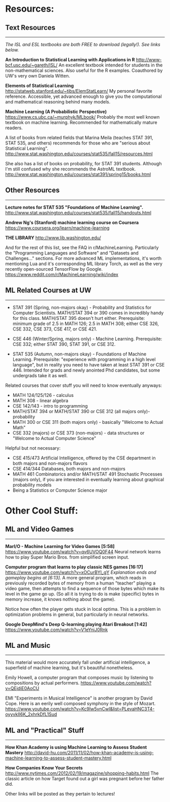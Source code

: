 # Resources:

## Text Resources
-------------------

*The ISL and ESL textbooks are both FREE to download (legally!). See links below.*

**An Introduction to Statistical Learning with Applications in R**
http://www-bcf.usc.edu/~gareth/ISL/
An excellent textbook intended for students in the non-mathematical sciences. Also useful for the R examples. Coauthored by UW's very own Daniela Witten.

**Elements of Statistical Learning**
http://statweb.stanford.edu/~tibs/ElemStatLearn/
My personal favorite reference. Accessible, yet advanced enough to give you the computational and mathematical reasoning behind many models.

**Machine Learning (A Probabilistic Perspective)**
https://www.cs.ubc.ca/~murphyk/MLbook/
Probably the most well known textbook on machine learning. Recommended for mathematically mature readers.

A list of books from related fields that Marina Meila (teaches STAT 391, STAT 535, and others) recommends for those who are "serious about Statistical Learning".
http://www.stat.washington.edu/courses/stat535/fall15/resources.html

She also has a list of books on probability, for STAT 391 students. Although I'm still confused why she recommends the AstroML textbook.
http://www.stat.washington.edu/courses/stat391/spring15/books.html

## Other Resources
-------------------
**Lecture notes for STAT 535 "Foundations of Machine Learning".**
http://www.stat.washington.edu/courses/stat535/fall15/handouts.html

**Andrew Ng's (Stanford) machine learning course on Coursera**
https://www.coursera.org/learn/machine-learning

**THE LIBRARY**
http://www.lib.washington.edu/

And for the rest of this list, see the FAQ in r/MachineLearning. Particularly the "Programming Languages and Software" and "Datasets and Challenges..." sections. For more advanced ML implementations, it's worth mentioning Lua and it's corresponding ML library Torch, as well as the very recently open-sourced TensorFlow by Google.
https://www.reddit.com/r/MachineLearning/wiki/index

## ML Related Courses at UW
-------------------
- STAT 391 (Spring, non-majors okay) - Probability and Statistics for Computer Scientists. MATH/STAT 394 or 390 comes in incredibly handy for this class. MATH/STAT 395 doesn't hurt either. Prerequisite: minimum grade of 2.5 in MATH 126; 2.5 in MATH 308; either CSE 326, CSE 332, CSE 373, CSE 417, or CSE 421.

- CSE 446 (Winter/Spring, majors only) - Machine Learning. Prerequisite: CSE 332; either STAT 390, STAT 391, or CSE 312.

- STAT 535 (Autumn, non-majors okay) - Foundations of Machine Learning. Prerequisite: "experience with programming in a high level language", but in reality you need to have taken at least STAT 391 or CSE 446. Intended for grads and newly anointed Phd candidates, but some undergrads take it as well.

Related courses that cover stuff you will need to know eventually anyways:
- MATH 124/125/126 - calculus
- MATH 308 - linear algebra
- CSE 142/143 - intro to programming
- MATH/STAT 394 or MATH/STAT 390 or CSE 312 (all majors only)- probability
- MATH 300 or CSE 311 (both majors only) - basically "Welcome to Actual Math"
- CSE 332 (majors) or CSE 373 (non-majors) - data structures or "Welcome to Actual Computer Science"

Helpful but not necessary:
- CSE 415/473 Artificial Intelligence, offered by the CSE department in both majors and non-majors flavors
- CSE 414/344 Databases, both majors and non-majors
- MATH 461 Combinatorics and/or MATH/STAT 491 Stochastic Processes (majors only), if you are interested in eventually learning about graphical probability models
- Being a Statistics or Computer Science major

# Other Cool Stuff:

## ML and Video Games
-------------------

**MarI/O - Machine Learning for Video Games [5:58]**
https://www.youtube.com/watch?v=qv6UVOQ0F44
Neural network learns how to play Super Mario Bros. from simplified screen input.

**Computer program that learns to play classic NES games [16:17]**
https://www.youtube.com/watch?v=xOCurBYI_gY
*Explanation ends and gameplay begins at [6:13].*
A more general program, which reads in previously recorded bytes of memory from a human "teacher" playing a video game, then attempts to find a sequence of those bytes which make its level in the game go up. (So all it is trying to do is make (specific) bytes in memory increase, it knows nothing about the game).

Notice how often the player gets stuck in local optima. This is a problem in optimization problems in general, but particularly in neural networks.

**Google DeepMind's Deep Q-learning playing Atari Breakout [1:42]**
https://www.youtube.com/watch?v=V1eYniJ0Rnk

## ML and Music
-------------------

This material would more accurately fall under artificial intelligence, a superfield of machine learning, but it's beautiful nonetheless.

Emily Howell, a computer program that composes music by listening to compositions by actual performers.
https://www.youtube.com/watch?v=QEjdiE0AoCU

EMI "Experiments in Musical Intelligence" is another program by David Cope. Here is an eerily well composed symphony in the style of Mozart.
https://www.youtube.com/watch?v=Kc9Iw5vnCwI&list=PLevaHNC3T4-oyyvkII6K_2xhrkDfL1Sud

## ML and "Practical" Stuff
-------------------

**How Khan Academy is using Machine Learning to Assess Student Mastery**
http://david-hu.com/2011/11/02/how-khan-academy-is-using-machine-learning-to-assess-student-mastery.html

**How Companies Know Your Secrets**
http://www.nytimes.com/2012/02/19/magazine/shopping-habits.html
The classic article on how Target found out a girl was pregnant before her father did.

Other links will be posted as they pertain to lectures!

